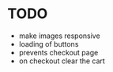 # TODO

- make images responsive
- loading of buttons
- prevents checkout page
- on checkout clear the cart
